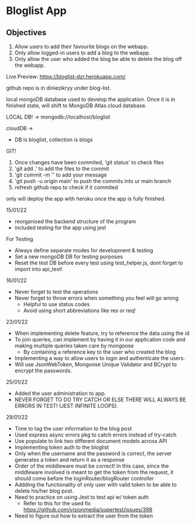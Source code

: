 # Bloglist App

## Objectives
1. Allow users to add their favourite blogs on the webapp.
2. Only allow logged-in users to add a blog to the webapp.
3. Only allow the user who added the blog be able to delete the blog off the webapp.

Live Preview: https://bloglist-dzr.herokuapp.com/

github repo is in diniezikryy under blog-list.

local mongoDB database used to develop the application. Once it is in finished state, will shift to MongoDB Atlas cloud database.

LOCAL DB! -> mongodb://localhost/bloglist

cloudDB ->

- DB is bloglist, collection is blogs

GIT!

1. Once changes have been commited, 'git status' to check files
2. 'git add .' to add the files to the commit
3. 'git commit -m '<enter message>' to add your message
4. 'git push -u origin main' to push the commits into ur main branch
5. refresh github repo to check if it commited

only will deploy the app with heroku once the app is fully finished.

15/01/22

- reorganised the backend structure of the program
- included testing for the app using jest

For Testing

- Always define separate modes for development & testing
- Set a new mongoDB DB for testing purposes
- Reset the test DB before every test using test_helper.js, dont forget to import into api_test!

16/01/22

- Never forget to test the operations
- Never forget to throw errors when something you feel will go wrong
  - Helpful to use status codes
  - Avoid using short abbreviations like res or req!

23/01/22

- When implementing delete feature, try to reference the data using the id
- To join queries, can implement by having it in our application code and making multiple queries taken care by mongoose
  - By containing a reference key to the user who created the blog
- Implementing a way to allow users to login and authenticate the users.
- Will use JsonWebToken, Mongoose Unique Validator and BCrypt to encrypt the passwords.

25/01/22

- Added the user administration to app.
- NEVER FORGET TO DO TRY CATCH OR ELSE THERE WILL ALWAYS BE ERRORS IN TEST! (JEST INFINITE LOOPS).

29/01/22

- Time to tag the user information to the blog post
- Used express async errors pkg to catch errors instead of try-catch
- Use populate to link two different document models across API
- Implementing token auth to the bloglist
- Only when the username and the password is correct, the server generates a token and return it as a response
- Order of the middleware must be correct! In this case, since the middleware involved is meant to get the token from the request, it should come before the loginRouter/blogRouter controller
- Addding the functionality of only user with valid token to be able to delete his/her blog post.
- Need to practice on using Jest to test api w/ token auth
  - Refer to this for the used fix https://github.com/visionmedia/supertest/issues/398
- Need to figure out how to extract the user from the token
